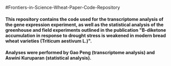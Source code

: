 #Frontiers-in-Science-Wheat-Paper-Code-Repository

#### This repository contains the code used for the transcriptome analysis of the gene expression experiment, as well as the statistical analysis of the greenhouse and field experiments outlined in the publication "B-diketone accumulation in response to drought stress is weakened in modern bread wheat varieties (Triticum aestivum L.)".

#### Analyses were performed by Gao Peng (transcriptome analysis) and Aswini Kuruparan (statistical analysis).  
